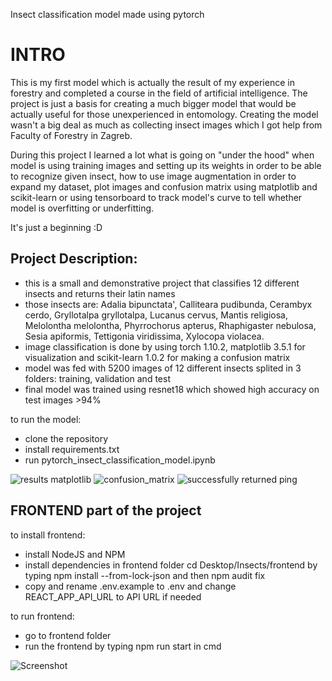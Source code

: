 Insect classification model made using pytorch

# INTRO
This is my first model which is actually the result of my experience in forestry and completed a course in the field of artificial intelligence.
The project is just a basis for creating a much bigger model that would be actually useful for those unexperienced in entomology. 
Creating the model wasn't a big deal as much as collecting insect images which I got help from Faculty of Forestry in Zagreb.

During this project I learned a lot what is going on "under the hood" when model is using training images and setting up its weights in order to be able
to recognize given insect, how to use image augmentation in order to expand my dataset, plot images and confusion matrix using matplotlib and 
scikit-learn or using tensorboard to track model's curve to tell whether model is overfitting or underfitting.

It's just a beginning :D

## Project Description:
 - this is a small and demonstrative project that classifies 12 different insects and returns their latin names
 - those insects are: Adalia bipunctata', Calliteara pudibunda, Cerambyx cerdo, Gryllotalpa gryllotalpa, Lucanus cervus, Mantis religiosa, Melolontha melolontha, Phyrrochorus apterus, Rhaphigaster nebulosa, Sesia apiformis, Tettigonia viridissima, Xylocopa violacea.
 - image classification is done by using torch 1.10.2, matplotlib 3.5.1 for visualization and scikit-learn 1.0.2 for making a confusion matrix
 - model was fed with 5200 images of 12 different insects splited in 3 folders: training, validation and test
 - final model was trained using resnet18 which showed high accuracy on test images >94%

to run the model:
 - clone the repository
 - install requirements.txt
 - run pytorch_insect_classification_model.ipynb
 
 



![results matplotlib](https://user-images.githubusercontent.com/89583742/161552413-ddb8f95c-5269-4dbb-9ff2-d4b3b277215a.png)
![confusion_matrix](https://user-images.githubusercontent.com/89583742/161552455-6b93fc1c-bc71-45a7-ae16-f0f643652d4d.png)
![successfully returned ping](https://user-images.githubusercontent.com/89583742/161728619-eb8bc9f1-ae12-4c6f-bfc1-9eadab20139e.jpg)


## FRONTEND part of the project

to install frontend:
 - install NodeJS and NPM
 - install dependencies in frontend folder cd Desktop/Insects/frontend by typing npm install --from-lock-json and then npm audit fix
 - copy and rename .env.example to .env and change REACT_APP_API_URL to API URL if needed

to run frontend:
 - go to frontend folder
 - run the frontend by typing npm run start in cmd
 
![Screenshot](https://user-images.githubusercontent.com/89583742/161758722-7c66f494-c27d-4f99-a1bd-1d9c8e5eef51.jpg)

<!--
<img src="https://user-images.githubusercontent.com/89583742/161758722-7c66f494-c27d-4f99-a1bd-1d9c8e5eef51.jpg" width=250px />
-->

